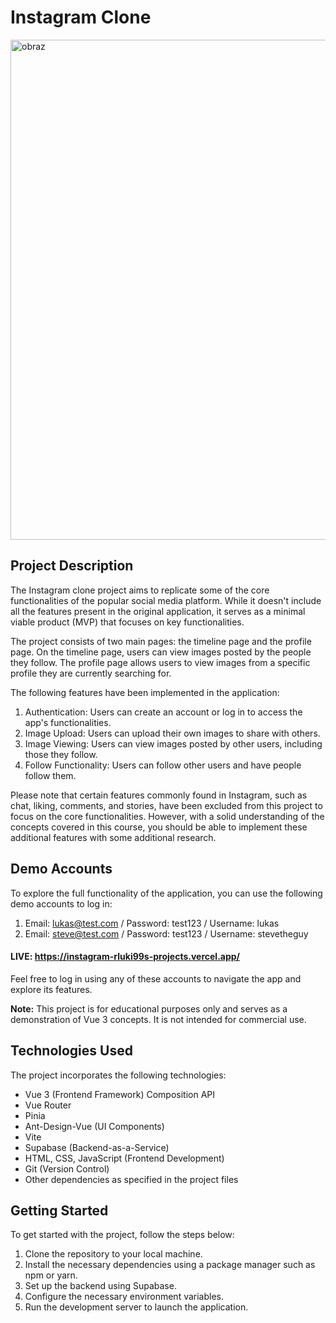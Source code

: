 # Instagram Clone

<img src="https://github.com/rluki99/INSTAGRAM/assets/120097849/869d6aa0-5dae-4944-946b-bbe5181aafa5" width="800px" alt="obraz">

## Project Description

The Instagram clone project aims to replicate some of the core functionalities of the popular social media platform. While it doesn't include all the features present in the original application, it serves as a minimal viable product (MVP) that focuses on key functionalities.

The project consists of two main pages: the timeline page and the profile page. On the timeline page, users can view images posted by the people they follow. The profile page allows users to view images from a specific profile they are currently searching for.

The following features have been implemented in the application:

1. Authentication: Users can create an account or log in to access the app's functionalities.
2. Image Upload: Users can upload their own images to share with others.
3. Image Viewing: Users can view images posted by other users, including those they follow.
4. Follow Functionality: Users can follow other users and have people follow them.

Please note that certain features commonly found in Instagram, such as chat, liking, comments, and stories, have been excluded from this project to focus on the core functionalities. However, with a solid understanding of the concepts covered in this course, you should be able to implement these additional features with some additional research.

## Demo Accounts

To explore the full functionality of the application, you can use the following demo accounts to log in:

1. Email: lukas@test.com / Password: test123 / Username: lukas
2. Email: steve@test.com / Password: test123 / Username: stevetheguy

#### **LIVE:** https://instagram-rluki99s-projects.vercel.app/

Feel free to log in using any of these accounts to navigate the app and explore its features.

**Note:** This project is for educational purposes only and serves as a demonstration of Vue 3 concepts. It is not intended for commercial use.

## Technologies Used

The project incorporates the following technologies:

- Vue 3 (Frontend Framework) Composition API
- Vue Router
- Pinia
- Ant-Design-Vue (UI Components)
- Vite
- Supabase (Backend-as-a-Service)
- HTML, CSS, JavaScript (Frontend Development)
- Git (Version Control)
- Other dependencies as specified in the project files

## Getting Started

To get started with the project, follow the steps below:

1. Clone the repository to your local machine.
2. Install the necessary dependencies using a package manager such as npm or yarn.
3. Set up the backend using Supabase.
4. Configure the necessary environment variables.
5. Run the development server to launch the application.

